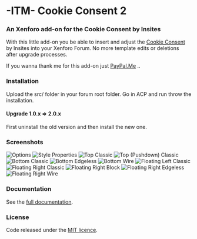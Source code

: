 # -ITM- Cookie Consent 2
### An Xenforo add-on for the Cookie Consent by Insites

With this little add-on you be able to insert and adjust the [Cookie Consent](https://github.com/insites/cookieconsent/) by Insites into your Xenforo Forum. No more template edits or deletions after upgrade processes.

If you wanna thank me for this add-on just [PayPal.Me](https://www.paypal.me/itmaku) ..

### Installation

Upload the src/ folder in your forum root folder. Go in ACP and run throw the installation.

#### Upgrade 1.0.x => 2.0.x

First uninstall the old version and then install the new one.

### Screenshots

![Options](https://maxcdn.it-maku.com/git/cc/options.png)
![Style Properties](https://maxcdn.it-maku.com/git/cc/style_properties.png)
![Top Classic](https://maxcdn.it-maku.com/git/cc/top_classic.png)
![Top (Pushdown) Classic](https://maxcdn.it-maku.com/git/cc/top_pushdown_classic.png)
![Bottom Classic](https://maxcdn.it-maku.com/git/cc/bottom_classic.png)
![Bottom Edgeless](https://maxcdn.it-maku.com/git/cc/bottom_edgeless.png)
![Bottom Wire](https://maxcdn.it-maku.com/git/cc/bottom_wire.png)
![Floating Left Classic](https://maxcdn.it-maku.com/git/cc/floating_left_classic.png)
![Floating Right Classic](https://maxcdn.it-maku.com/git/cc/floating_right_classic.png)
![Floating Right Block](https://maxcdn.it-maku.com/git/cc/floating_right_block.png)
![Floating Right Edgeless](https://maxcdn.it-maku.com/git/cc/floating_right_edgeless.png)
![Floating Right Wire](https://maxcdn.it-maku.com/git/cc/floating_right_wire.png)

### Documentation 

See the [full documentation](https://cookieconsent.insites.com/documentation/).

### License

Code released under the [MIT licence](http://opensource.org/licenses/MIT).